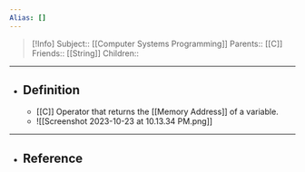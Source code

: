 ```yaml
---
Alias: []
---
```

> [!Info]
> Subject:: [[Computer Systems Programming]]
> Parents:: [[C]]
> Friends:: [[String]]
> Children:: 
---
- ## Definition
	- [[C]] Operator that returns the [[Memory Address]] of a variable.
	- ![[Screenshot 2023-10-23 at 10.13.34 PM.png]]
---
- ## Reference